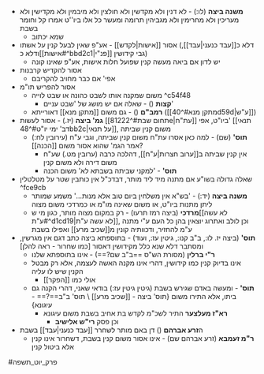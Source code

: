 * **משנה ביצה** (לו:) - לא דנין ולא מקדשין ולא חולצין ולא מיבמין ולא מקדישין ולא מעריכין ולא מחרימין ולא מגביהין תרומה ומעשר כל אלו ביו''ט אמרו קל וחומר בשבת
	* שמא יכתוב
* אסור [[אישות|לקדש]] - אע"פ שאין לבעל קנין על אשתו (דלא כ[[עבד כנעני|עבד]], ודלא כ[[אישות#^bbd2c1|פנ"י]] גבי קידושין)
	* יש לדון אם ביאה מעשה קנין שפועל חלות אישות, אע"פ שאינו קונה
* אסור להקדיש קרבנות
	* אפי' אם כבר מחויב להקריבם
* אסור להפריש תו"מ
	* משום שמקנה אותו לשבט כהונה או שבט לוייה ^c54f48
		* **קצות** () - שאלה אם יש מושג של 'שבט עניים'
	* **רמב"ם** () - גם משום [[מתקן מנא]] דאורייתא ([[מתקן מנא#^40d59d|ע"ש]])
* **גמ' ביצה** (יז.) - אסור לעשות [[תחום שבת#^81222e|עת"ח]] ביו"ט, אפי' [[תנאי דב' ימי יו"ט#^48bb2c|על תנאי]], משום קנין שביתה
	* **תוס'** (שם) - למה כאן אסרו עת"ח משום קנין שביתה, וגבי ע"ח (עירובין לח:) אמר הגמ' שהוא אסור משום [[הכנה]]?
		* אין קנין שביתה ב[[ערוב חצרות|ע"ח]], דהלכה כרבה (ערובין מט.) שע"ח משום דירה ולא משום קנין
		* **תוס'** - 'למקני שביתה בשבתא לא' משום הכנה
* שאלה גדולה בשו"ע אם מתנה מיד ליד מותר, דבדכ"ל אין כותבין שטר על מטלטלין ^fce9cb
	* **משנה ביצה** (יד:) - 'בש"א אין משלחין ביום טוב אלא מנות…' משמע שמותר ליתן מתנות ביו"ט, או משום שאינה מו"מ או כמרדכי משום מצוה
	* **מרדכי** (ביצה רמז תרעו) - רק במקום מצוה מותר, כגון מי ש[[לא עשה ע"ת#^d1cd19|לא עשה ע"ת]], וכן לולב ואתרוג יוצאין בהן כל העם ע"י מתנה ע"מ להחזיר, ודכוותיה קונין מ[[שכיב מרע]] ואפילו בשבת
* **תוס'** (ביצה יז. לו:, ב"ב קנו:, גיטין עז:, ועוד) - בתוספתא ביצה כתב דגם אין מגרשין, ומסתבר דלא שנא כלל מקידושין דאסור \[כמו שחרור - ראה להלן\]
	* **ר"י ברלין** (מסורת הש"ס ==ב"ב שם?==) - אינו בתוספתא שלנו
	* אינו בדיוק קנין כמו קידושין, דהרי אינו מקנה האשה לעצמה, אלא רק מבטל הקנין שיש לו עליה
		* אולי כמו [[הפקר]]
	* **תוס'** - ומעשה באדם שגירש בשבת (גיטין גיטין עז:) בודאי שאני, דהרי הקנה גם ביתו, אלא התירו משום {תוס' ביצה - [[שכיב מרע]] \ תוס' ב"ב==?== - עיגונא}
		* **רא"ז מעלצער** התיר לשכ"מ לקדש בת אחיב בשבת משום עיגונא
			* וכן פסק **רי"ש אלישיב**
* ה**זרע אברהם** () דן באם מותר לשחרר [[עבד כנעני|עבד]] בשבת
	* **ר"מ זעמבא** (זרע אברהם שם) - אינו אסור משום קנין בשבת, דשחרור אינו קנין אלא ביטול קנין

#פרק_יוט_תשפה